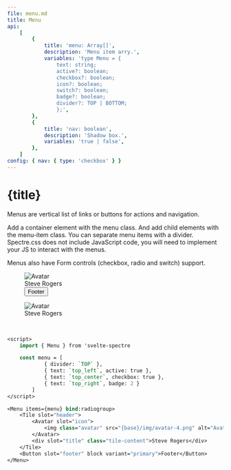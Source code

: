 ```yaml
---
file: menu.md
title: Menu
api:
    [
        {
            title: 'menu: Array[]',
            description: 'Menu item arry.',
            variables: 'type Menu = {
                text: string;
                active?: boolean;
                checkbox?: boolean;
                icon?: boolean;
                switch?: boolean;
                badge?: boolean;
                divider?: TOP | BOTTOM;
                };',
        },
        {
            title: 'nav: boolean',
            description: 'Shadow box.',
            variables: 'true | false',
        },
    ]
config: { nav: { type: 'checkbox' } }
---
```


<script>
    import { base } from '$app/paths';
    import {Avatar, Button, Col, Grid, Menu, Tile} from '$lib'
    import Knobs from '../../knobs.svelte'

    let radiogroup = '',
        menu = [
            { divider: `TOP` },
            { text: `top_left`, active: true },
            { text: `top_center`, checkbox: true },
            { text: `top_right`, badge: 2 },
            { divider: `CENTER` },
            { text: `center_left`, icon: 'link' },
            { text: `center_center`, switch: true },
            { text: `center_right`, badge: 'badge', checkbox: true },
            { divider: `BOTTOM` },
            { text: `bottom_left`, radio: true },
            { text: `bottom_center`, radio: true },
            { text: `bottom_right`, radio: true },
        ],
        top = [
            { divider: `TOP` },
            { text: `top_left`, active: true },
            { text: `top_center`, checkbox: true },
            { text: `top_right`, badge: 2 }
        ],
        center = [
            { divider: `CENTER` },
            { text: `center_left`, icon: 'link' },
            { text: `center_center`, switch: true },
            { text: `center_right`, badge: 'badge', checkbox: true },
        ],
        bottom = [
            { divider: `BOTTOM` },
            { text: `bottom_left`, radio: true },
            { text: `bottom_center`, radio: true },
            { text: `bottom_right`, radio: true }
        ],
        state = {nav: false}
</script>

# {title}

Menus are vertical list of links or buttons for actions and navigation.

Add a container element with the menu class. And add child elements with the
menu-item class. You can separate menu items with a divider. Spectre.css does
not include JavaScript code, you will need to implement your JS to interact with
the menus.

Menus also have Form controls (checkbox, radio and switch) support.

<p>
    <Grid>
        <Col col="4" mr="auto" sm="12">
            <Menu items={top} bind:radiogroup nav={state.nav}>
                <Tile slot="header">
                    <Avatar slot="icon">
                        <img class="avatar" src="{base}/img/avatar-4.png" alt="Avatar" />
                    </Avatar>
                    <div slot="title" class="tile-content">Steve Rogers</div>
                </Tile>
                <Button slot="footer" block variant="primary">Footer</Button>
            </Menu>
        </Col>
        <Col col="4" mr="auto" sm="12">
            <Menu items={center} bind:radiogroup nav>
                <Tile slot="header">
                    <Avatar slot="icon">
                        <img class="avatar" src="{base}/img/avatar-5.png" alt="Avatar" />
                    </Avatar>
                    <div slot="title" class="tile-content">Steve Rogers</div>
                </Tile>
            </Menu><br/>
        </Col>
        <Col col="4" mr="auto" sm="12">
            <Menu items={bottom} bind:radiogroup></Menu>
        </Col>
    </Grid>
</p>

<p>
    <Knobs bind:state={state} {config}/>
</p>

```sv
<script>
    import { Menu } from 'svelte-spectre

    const menu = [
            { divider: `TOP` },
            { text: `top_left`, active: true },
            { text: `top_center`, checkbox: true },
            { text: `top_right`, badge: 2 }
        ]
</script>

<Menu items={menu} bind:radiogroup>
    <Tile slot="header">
        <Avatar slot="icon">
            <img class="avatar" src="{base}/img/avatar-4.png" alt="Avatar" />
        </Avatar>
        <div slot="title" class="tile-content">Steve Rogers</div>
    </Tile>
    <Button slot="footer" block variant="primary">Footer</Button>
</Menu>
```
